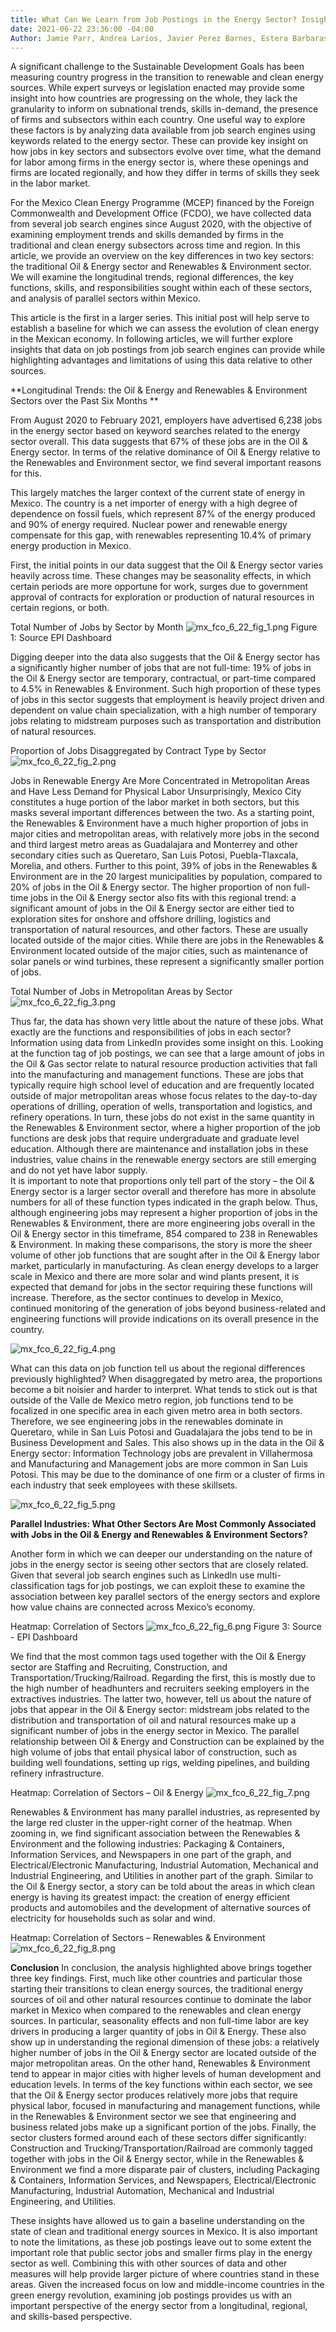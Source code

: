 ```yaml
---
title: What Can We Learn from Job Postings in the Energy Sector? Insights from Mexico
date: 2021-06-22 23:36:00 -04:00
Author: Jamie Parr, Andrea Larios, Javier Perez Barnes, Estera Barbarassa, Ramon Olivas
---
```


A significant challenge to the Sustainable Development Goals has been measuring country progress in the transition to renewable and clean energy sources. While expert surveys or legislation enacted may provide some insight into how countries are progressing on the whole, they lack the granularity to inform on subnational trends, skills in-demand, the presence of firms and subsectors within each country. 
One useful way to explore these factors is by analyzing data available from job search engines using keywords related to the energy sector. These can provide key insight on how jobs in key sectors and subsectors evolve over time, what the demand for labor among firms in the energy sector is, where these openings and firms are located regionally, and how they differ in terms of skills they seek in the labor market. 

For the Mexico Clean Energy Programme (MCEP) financed by the Foreign Commonwealth and Development Office (FCDO), we have collected data from several job search engines since August 2020, with the objective of examining employment trends and skills demanded by firms in the traditional and clean energy subsectors across time and region. In this article, we provide an overview on the key differences in two key sectors: the traditional Oil & Energy sector and Renewables & Environment sector. We will examine the longitudinal trends, regional differences, the key functions, skills, and responsibilities sought within each of these sectors, and analysis of parallel sectors within Mexico.

This article is the first in a larger series. This initial post will help serve to establish a baseline for which we can assess the evolution of clean energy in the Mexican economy. In following articles, we will further explore insights that data on job postings from job search engines can provide while highlighting advantages and limitations of using this data relative to other sources.   

**Longitudinal Trends: the Oil & Energy and Renewables & Environment Sectors over the Past Six Months
**

From August 2020 to February 2021, employers have advertised 6,238 jobs in the energy sector based on keyword searches related to the energy sector overall. This data suggests that 67% of these jobs are in the Oil & Energy sector. In terms of the relative dominance of Oil & Energy relative to the Renewables and Environment sector, we find several important reasons for this.

This largely matches the larger context of the current state of energy in Mexico. The country is a net importer of energy with a high degree of dependence on fossil fuels, which represent 87% of the energy produced and 90% of energy required. Nuclear power and renewable energy compensate for this gap, with renewables representing 10.4% of primary energy production in Mexico. 

First, the initial points in our data suggest that the Oil & Energy sector varies heavily across time. These changes may be seasonality effects, in which certain periods are more opportune for work, surges due to government approval of contracts for exploration or production of natural resources in certain regions, or both.   

Total Number of Jobs by Sector by Month
![mx_fco_6_22_fig_1.png](/uploads/mx_fco_6_22_fig_1.png)
Figure 1: Source EPI Dashboard

Digging deeper into the data also suggests that the Oil & Energy sector has a significantly higher number of jobs that are not full-time: 19% of jobs in the Oil & Energy sector are temporary, contractual, or part-time compared to 4.5% in Renewables & Environment. Such high proportion of these types of jobs in this sector suggests that employment is heavily project driven and dependent on value chain specialization, with a high number of temporary jobs relating to midstream purposes such as transportation and distribution of natural resources.  


Proportion of Jobs Disaggregated by Contract Type by Sector 
![mx_fco_6_22_fig_2.png](/uploads/mx_fco_6_22_fig_2.png)


Jobs in Renewable Energy Are More Concentrated in Metropolitan Areas and Have Less Demand for Physical Labor
Unsurprisingly, Mexico City constitutes a huge portion of the labor market in both sectors, but this masks several important differences between the two. As a starting point, the Renewables & Environment have a much higher proportion of jobs in major cities and metropolitan areas, with relatively more jobs in the second and third largest metro areas as Guadalajara and Monterrey and other secondary cities such as Queretaro, San Luis Potosi, Puebla-Tlaxcala, Morelia, and others. Further to this point, 39% of jobs in the Renewables & Environment are in the 20 largest municipalities by population, compared to 20% of jobs in the Oil & Energy sector.
The higher proportion of non full-time jobs in the Oil & Energy sector also fits with this regional trend: a significant amount of jobs in the Oil & Energy sector are either tied to exploration sites for onshore and offshore drilling, logistics and transportation of natural resources, and other factors. These are usually located outside of the major cities. While there are jobs in the Renewables & Environment located outside of the major cities, such as maintenance of solar panels or wind turbines, these represent a significantly smaller portion of jobs.

Total Number of Jobs in Metropolitan Areas by Sector
![mx_fco_6_22_fig_3.png](/uploads/mx_fco_6_22_fig_3.png)


Thus far, the data has shown very little about the nature of these jobs. What exactly are the functions and responsibilities of jobs in each sector? Information using data from LinkedIn provides some insight on this. Looking at the function tag of job postings, we can see that a large amount of jobs in the Oil & Gas sector relate to natural resource production activities that fall into the manufacturing and management functions. These are jobs that typically require high school level of education and are frequently located outside of major metropolitan areas whose focus relates to the day-to-day operations of drilling, operation of wells, transportation and logistics, and refinery operations. 
In turn, these jobs do not exist in the same quantity in the Renewables & Environment sector, where a higher proportion of the job functions are desk jobs that require undergraduate and graduate level education. Although there are maintenance and installation jobs in these industries, value chains in the renewable energy sectors are still emerging and do not yet have labor supply.  
It is important to note that proportions only tell part of the story – the Oil & Energy sector is a larger sector overall and therefore has more in absolute numbers for all of these function types indicated in the graph below. Thus, although engineering jobs may represent a higher proportion of jobs in the Renewables & Environment, there are more engineering jobs overall in the Oil & Energy sector in this timeframe, 854 compared to 238 in Renewables & Environment. In making these comparisons, the story is more the sheer volume of other job functions that are sought after in the Oil & Energy labor market, particularly in manufacturing. As clean energy develops to a larger scale in Mexico and there are more solar and wind plants present, it is expected that demand for jobs in the sector requiring these functions will increase. Therefore, as the sector continues to develop in Mexico,  continued monitoring of the generation of jobs beyond business-related and engineering functions will provide indications on its overall presence in the country.

![mx_fco_6_22_fig_4.png](/uploads/mx_fco_6_22_fig_4.png)


What can this data on job function tell us about the regional differences previously highlighted? When disaggregated by metro area, the proportions become a bit noisier and harder to interpret. What tends to stick out is that outside of the Valle de Mexico metro region, job functions tend to be focalized in one specific area in each given metro area in both sectors. Therefore, we see engineering jobs in the renewables dominate in Queretaro, while in San Luis Potosi and Guadalajara the jobs tend to be in Business Development and Sales. This also shows up in the data in the Oil & Energy sector: Information Technology jobs are prevalent in Villahermosa and Manufacturing and Management jobs are more common in San Luis Potosi. This may be due to the dominance of one firm or a cluster of firms in each industry that seek employees with these skillsets.

![mx_fco_6_22_fig_5.png](/uploads/mx_fco_6_22_fig_5.png)

**Parallel Industries: What Other Sectors Are Most Commonly Associated with Jobs in the Oil & Energy and Renewables & Environment Sectors?**

Another form in which we can deeper our understanding on the nature of jobs in the energy sector is seeing other sectors that are closely related. Given that several job search engines such as LinkedIn use multi-classification tags for job postings, we can exploit these to examine the association between key parallel sectors of the energy sectors and explore how value chains are connected across Mexico’s economy. 

Heatmap: Correlation of Sectors
![mx_fco_6_22_fig_6.png](/uploads/mx_fco_6_22_fig_6.png)
Figure 3: Source - EPI Dashboard

We find that the most common tags used together with the Oil & Energy sector are Staffing and Recruiting, Construction, and Transportation/Trucking/Railroad. Regarding the first, this is mostly due to the high number of headhunters and recruiters seeking employers in the extractives industries. The latter two, however, tell us about the nature of jobs that appear in the Oil & Energy sector: midstream jobs related to the distribution and transportation of oil and natural resources make up a significant number of jobs in the energy sector in Mexico. The parallel relationship between Oil & Energy and Construction can be explained by the high volume of jobs that entail physical labor of construction, such as building well foundations, setting up rigs, welding pipelines, and building refinery infrastructure.

Heatmap: Correlation of Sectors – Oil & Energy
![mx_fco_6_22_fig_7.png](/uploads/mx_fco_6_22_fig_7.png)

Renewables & Environment has many parallel industries, as represented by the large red cluster in the upper-right corner of the heatmap. When zooming in, we find significant association between the Renewables & Environment and the following industries: Packaging & Containers, Information Services, and Newspapers in one part of the graph, and Electrical/Electronic Manufacturing, Industrial Automation, Mechanical and Industrial Engineering, and Utilities in another part of the graph. Similar to the Oil & Energy sector, a story can be told about the areas in which clean energy is having its greatest impact: the creation of energy efficient products and automobiles and the development of alternative sources of electricity for households such as solar and wind. 

Heatmap: Correlation of Sectors – Renewables & Environment
![mx_fco_6_22_fig_8.png](/uploads/mx_fco_6_22_fig_8.png)

**Conclusion**
In conclusion, the analysis highlighted above brings together three key findings. First, much like other countries and particular those starting their transitions to clean energy sources, the traditional energy sources of oil and other natural resources continue to dominate the labor market in Mexico when compared to the renewables and clean energy sources. In particular, seasonality effects and non full-time labor are key drivers in producing a larger quantity of jobs in Oil & Energy. These also show up in understanding the regional dimension of these jobs: a relatively higher number of jobs in the Oil & Energy sector are located outside of the major metropolitan areas. On the other hand, Renewables & Environment tend to appear in major cities with higher levels of human development and education levels. In terms of the key functions within each sector, we see that the Oil & Energy sector produces relatively more jobs that require physical labor, focused in manufacturing and management functions, while in the Renewables & Environment sector we see that engineering and business related jobs make up a significant portion of the jobs. Finally, the sector clusters formed around each of these sectors differ significantly: Construction and Trucking/Transportation/Railroad are commonly tagged together with jobs in the Oil & Energy sector, while in the Renewables & Environment we find a more disparate pair of clusters, including Packaging & Containers, Information Services, and Newspapers, Electrical/Electronic Manufacturing, Industrial Automation, Mechanical and Industrial Engineering, and Utilities.

These insights have allowed us to gain a baseline understanding on the state of clean and traditional energy sources in Mexico. It is also important to note the limitations, as these job postings leave out to some extent the important role that public sector jobs and smaller firms play in the energy sector as well. Combining this with other sources of data and other measures will help provide larger picture of where countries stand in these areas. Given the increased focus on low and middle-income countries in the green energy revolution, examining job postings provides us with an important perspective of the energy sector from a longitudinal, regional, and skills-based perspective.  

